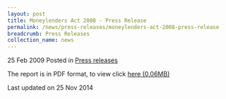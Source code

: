 ```yaml
---
layout: post
title: Moneylenders Act 2008 - Press Release
permalink: /news/press-releases/moneylenders-act-2008-press-release
breadcrumb: Press Releases
collection_name: news
---
```


25 Feb 2009 Posted in [Press releases](/news/press-releases)


The report is in PDF format, to view click  [here (0.06MB)](/files/news/press-releases/2009/02/linkclickcb2a.pdf)


<p class="right-side-updated">Last updated on 25 Nov 2014</p>
